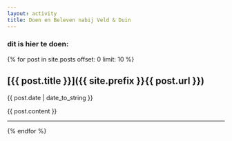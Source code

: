 ```yaml
---
layout: activity
title: Doen en Beleven nabij Veld & Duin
---
```


<h3>dit is hier te doen:</h3>

{% for post in site.posts offset: 0 limit: 10 %}

## [{{ post.title }}]({{ site.prefix }}{{ post.url }})

{{ post.date | date_to_string }}

{{ post.content }}

- - -

{% endfor %}